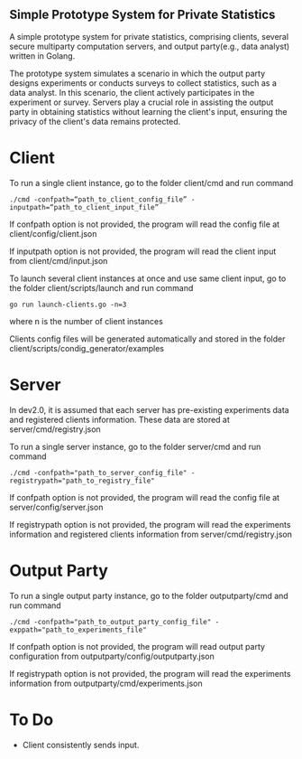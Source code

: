 ## Simple Prototype System for Private Statistics
A simple prototype system for private statistics,  comprising clients, several secure multiparty computation servers, and output party(e.g., data analyst) written in Golang.

The prototype system simulates a scenario in which the output party designs experiments or conducts surveys to collect statistics, such as a data analyst. In this scenario, the client actively participates in the experiment or survey. Servers play a crucial role in assisting the output party in obtaining statistics without learning the client's input, ensuring the privacy of the client's data remains protected.

# Client
To run a single client instance, go to the folder client/cmd and run command
```
./cmd -confpath=“path_to_client_config_file” -inputpath=“path_to_client_input_file”
```

If confpath option is not provided, the program will read the config file at client/config/client.json

If inputpath option is not provided, the program will read the client input from client/cmd/input.json

To launch several client instances at once and use same client input, go to the folder client/scripts/launch and run command
```
go run launch-clients.go -n=3
```
where n is the number of client instances
  
Clients config files will be generated automatically and stored in the folder client/scripts/condig_generator/examples

# Server
In dev2.0, it is assumed that each server has pre-existing experiments data and registered clients information. These data are stored at server/cmd/registry.json

To run a single server instance, go to the folder server/cmd and run command
```
./cmd -confpath="path_to_server_config_file" -registrypath="path_to_registry_file"
```
If confpath option is not provided, the program will read the config file at server/config/server.json

If registrypath option is not provided, the program will read the experiments information and registered clients information from server/cmd/registry.json

# Output Party
To run a single output party instance, go to the folder outputparty/cmd and run command
```
./cmd -confpath="path_to_output_party_config_file" -exppath="path_to_experiments_file"
```
If confpath option is not provided, the program will read output party configuration from outputparty/config/outputparty.json

If registrypath option is not provided, the program will read the experiments information from outputparty/cmd/experiments.json
  
# To Do
+ Client consistently sends input.